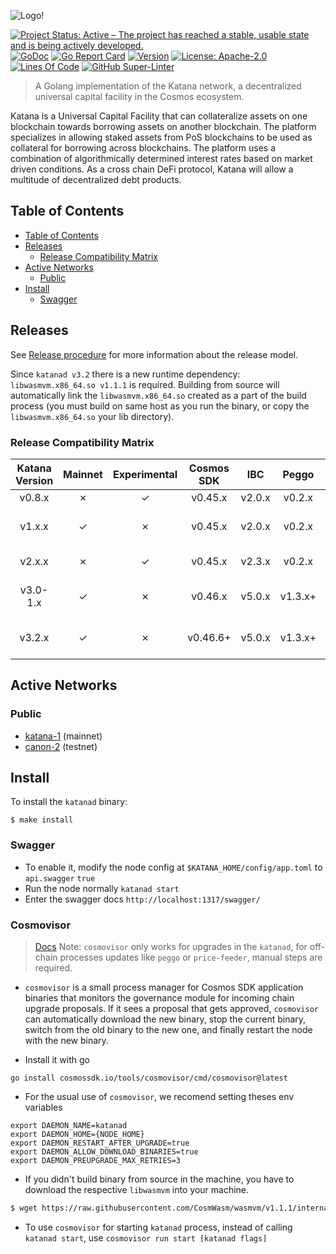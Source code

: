 <!-- markdownlint-disable MD041 -->
<!-- markdownlint-disable MD013 -->

![Logo!](assets/katana-logo.png)

[![Project Status: Active – The project has reached a stable, usable state and is being actively developed.](https://www.repostatus.org/badges/latest/active.svg)](https://www.repostatus.org/#wip)
[![GoDoc](https://img.shields.io/badge/godoc-reference-blue?style=flat-square&logo=go)](https://godoc.org/github.com/umee-network/katana)
[![Go Report Card](https://goreportcard.com/badge/github.com/umee-network/katana?style=flat-square)](https://goreportcard.com/report/github.com/umee-network/katana)
[![Version](https://img.shields.io/github/tag/umee-network/katana.svg?style=flat-square)](https://github.com/umee-network/katana/releases/latest)
[![License: Apache-2.0](https://img.shields.io/github/license/umee-network/katana.svg?style=flat-square)](https://github.com/umee-network/katana/blob/main/LICENSE)
[![Lines Of Code](https://img.shields.io/tokei/lines/github/umee-network/katana?style=flat-square)](https://github.com/umee-network/katana)
[![GitHub Super-Linter](https://img.shields.io/github/workflow/status/umee-network/katana/Lint?style=flat-square&label=Lint)](https://github.com/marketplace/actions/super-linter)

> A Golang implementation of the Katana network, a decentralized universal capital
> facility in the Cosmos ecosystem.

Katana is a Universal Capital Facility that can collateralize assets on one blockchain
towards borrowing assets on another blockchain. The platform specializes in
allowing staked assets from PoS blockchains to be used as collateral for borrowing
across blockchains. The platform uses a combination of algorithmically determined
interest rates based on market driven conditions. As a cross chain DeFi protocol,
Katana will allow a multitude of decentralized debt products.

## Table of Contents

- [Table of Contents](#table-of-contents)
- [Releases](#releases)
  - [Release Compatibility Matrix](#release-compatibility-matrix)
- [Active Networks](#active-networks)
  - [Public](#public)
- [Install](#install)
  - [Swagger](#swagger)

## Releases

See [Release procedure](CONTRIBUTING.md#release-procedure) for more information about the release model.

Since `katanad v3.2` there is a new runtime dependency: `libwasmvm.x86_64.so v1.1.1` is required.
Building from source will automatically link the `libwasmvm.x86_64.so` created as a part of the build process (you must build on same host as you run the binary, or copy the `libwasmvm.x86_64.so` your lib directory).

### Release Compatibility Matrix

| Katana Version | Mainnet | Experimental | Cosmos SDK |  IBC   |  Peggo  | Price Feeder |       Gravity Bridge       |
| :----------: | :-----: | :----------: | :--------: | :----: | :-----: | :----------: | :------------------------: |
|    v0.8.x    |    ✗    |      ✓       |  v0.45.x   | v2.0.x | v0.2.x  |    v0.1.x    |                            |
|    v1.x.x    |    ✓    |      ✗       |  v0.45.x   | v2.0.x | v0.2.x  |     N/A      | katana/v1 module/v1.4.x-katana |
|    v2.x.x    |    ✗    |      ✓       |  v0.45.x   | v2.3.x | v0.2.x  |    v0.2.x    |   katana/v2 module/v1.4.x    |
|   v3.0-1.x   |    ✓    |      ✗       |  v0.46.x   | v5.0.x | v1.3.x+ |    v1.0.x    | katana/v3 module/v1.5.x-katana |
|    v3.2.x    |    ✓    |      ✗       |  v0.46.6+  | v5.0.x | v1.3.x+ |    v2.0.x    |   katana/v3 v1.5.3-katana-3    |

## Active Networks

### Public

- [katana-1](networks/katana-1) (mainnet)
- [canon-2](networks/canon-2) (testnet)

## Install

To install the `katanad` binary:

```shell
$ make install
```

### Swagger

- To enable it, modify the node config at `$KATANA_HOME/config/app.toml` to `api.swagger` `true`
- Run the node normally `katanad start`
- Enter the swagger docs `http://localhost:1317/swagger/`

### Cosmovisor

> [Docs](https://github.com/cosmos/cosmos-sdk/tree/main/tools/cosmovisor)
> Note: `cosmovisor` only works for upgrades in the `katanad`, for off-chain processes updates like `peggo` or `price-feeder`, manual steps are required.

- `cosmovisor` is a small process manager for Cosmos SDK application binaries that monitors the governance module for incoming chain upgrade proposals. If it sees a proposal that gets approved, `cosmovisor` can automatically download
  the new binary, stop the current binary, switch from the old binary to the new one, and finally restart the node with the new binary.

- Install it with go

```shell
go install cosmossdk.io/tools/cosmovisor/cmd/cosmovisor@latest
```

- For the usual use of `cosmovisor`, we recomend setting theses env variables

```shell
export DAEMON_NAME=katanad
export DAEMON_HOME={NODE_HOME}
export DAEMON_RESTART_AFTER_UPGRADE=true
export DAEMON_ALLOW_DOWNLOAD_BINARIES=true
export DAEMON_PREUPGRADE_MAX_RETRIES=3
```
- If you didn't build binary from source in the machine, you have to download the respective `libwasmvm` into your machine.  
```bash
$ wget https://raw.githubusercontent.com/CosmWasm/wasmvm/v1.1.1/internal/api/libwasmvm.$(uname -m).so -O /lib/libwasmvm.$(uname -m).so
```
- To use `cosmovisor` for starting `katanad` process, instead of calling `katanad start`, use `cosmovisor run start [katanad flags]`
